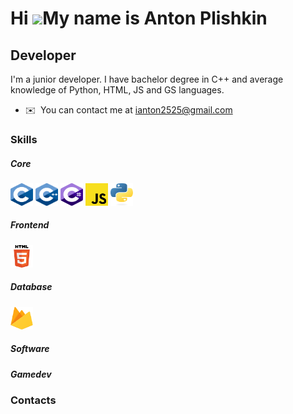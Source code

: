 Hi ![](https://user-images.githubusercontent.com/18350557/176309783-0785949b-9127-417c-8b55-ab5a4333674e.gif)My name is Anton Plishkin
======================================================================================================================================

Developer
---------

I'm a junior developer. I have bachelor degree in C++ and average knowledge of Python, HTML, JS and GS languages.

* ✉️  You can contact me at [ianton2525@gmail.com](mailto:ianton2525@gmail.com)

### Skills

##### Core
<p align="left">
<a href="https://docs.microsoft.com/en-us/cpp/?view=msvc-170" target="_blank" rel="noreferrer"><img src="https://github.com/AntonPlishkin/AntonPlishkin/blob/main/Assets/1%20Core/C.svg" width="36" height="36" alt="C" /></a><a<pre>
<a href="https://docs.microsoft.com/en-us/cpp/?view=msvc-170" target="_blank" rel="noreferrer"><img src="https://github.com/AntonPlishkin/AntonPlishkin/blob/main/Assets/1%20Core/C%2B%2B.svg" width="36" height="36" alt="C++"/></a><a<pre>
<a href="https://learn.microsoft.com/en-us/dotnet/csharp/" target="_blank" rel="noreferrer"><img src="https://github.com/AntonPlishkin/AntonPlishkin/blob/main/Assets/1%20Core/C_sharp.svg" width="36" height="36" alt="C#"/></a><a<pre>
<a href="https://www.javascript.com/" target="_blank" rel="noreferrer"><img src="https://github.com/AntonPlishkin/AntonPlishkin/blob/main/Assets/1%20Core/JavaScript.svg" width="36" height="36" alt="JavaScript"/></a><a<pre>
<a href="https://www.python.org/" target="_blank" rel="noreferrer"><img src="https://github.com/AntonPlishkin/AntonPlishkin/blob/main/Assets/1%20Core/python.svg" width="36" height="36" alt="Python"/></a><a
</p>

##### Frontend
<p align="left">
<img src="https://github.com/AntonPlishkin/AntonPlishkin/blob/main/Assets/2%20Frontend/HTML5.svg" width="36" height="36" alt="HTML5" /></a><a
</p>

##### Database
<p align="left">
<a href="https://firebase.google.com/" target="_blank" rel="noreferrer"><img src="https://github.com/AntonPlishkin/AntonPlishkin/blob/main/Assets/3%20Database/Firebase.svg" width="36" height="36" alt="C" /></a><a
</p>

##### Software

##### Gamedev

### Contacts


